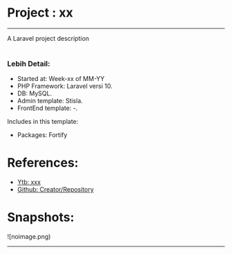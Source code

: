 # Project : xx 
***************************************************************
A Laravel project description <br><br>

### Lebih Detail:
- Started at: Week-xx of MM-YY
- PHP Framework: Laravel versi 10.
- DB: MySQL.
- Admin template: Stisla.
- FrontEnd template: -.
  
Includes in this template:
- Packages: Fortify

# References:
- [Ytb: xxx](https://www.youtube.com)
- [Github: Creator/Repository](https://www.Github.com)

# Snapshots:
![noimage.png)
<hr>
